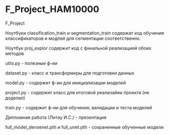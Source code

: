 # F_Project_HAM10000
F_Project

Ноутбуки classification_train и segmentation_train содержат код обучения классификаторов и модлей для сегментации соответственно.

Ноутбук proj_explor содержит код с финальной реализацией обоих методов

utils.py - полезные ф-ии

dataset.py - класс и трансформкры для подготовки данных

model.py - содержит ф-ии для инициализации моделей

project.py - содержит класс для итоговой реализайии проекта (не доделал)

train.py - содержит ф-ии для обучения, валидации и теста моделей

Дипломная работа (Литау И.С.) - презентация

full_model_densenet.pth и full_unet.pth - сохраненные обученные модели
